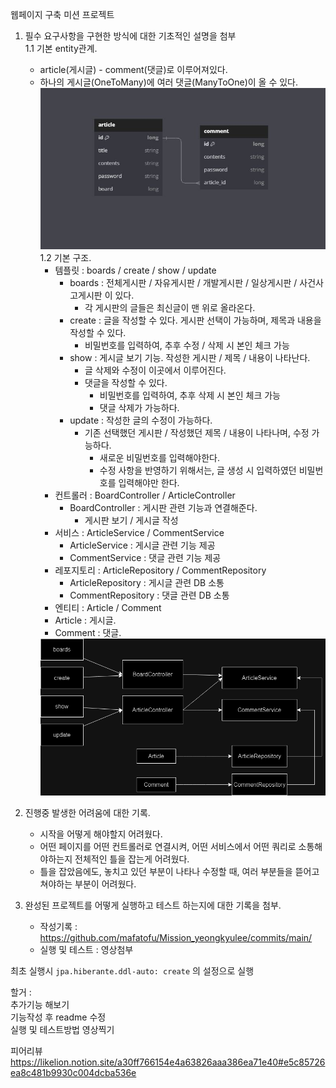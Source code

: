 웹페이지 구축 미션 프로젝트


1. 필수 요구사항을 구현한 방식에 대한 기초적인 설명을 첨부  
   1.1 기본 entity관계. 
   - article(게시글) - comment(댓글)로 이루어져있다.
   - 하나의 게시글(OneToMany)에 여러 댓글(ManyToOne)이 올 수 있다.
      <img src="readmeImg/entity.JPG">
   1.2 기본 구조.
     - 템플릿 : boards / create / show / update
       - boards : 전체게시판 / 자유게시판 / 개발게시판 / 일상게시판 / 사건사고게시판 이 있다.
         - 각 게시판의 글들은 최신글이 맨 위로 올라온다. 
       - create : 글을 작성할 수 있다. 게시판 선택이 가능하며, 제목과 내용을 작성할 수 있다. 
         - 비밀번호를 입력하여, 추후 수정 / 삭제 시 본인 체크 가능
       - show : 게시글 보기 기능. 작성한 게시판 / 제목 / 내용이 나타난다.
         - 글 삭제와 수정이 이곳에서 이루어진다.
         - 댓글을 작성할 수 있다.
           - 비밀번호를 입력하여, 추후 삭제 시 본인 체크 가능
           - 댓글 삭제가 가능하다.
       - update : 작성한 글의 수정이 가능하다.
         - 기존 선택했던 게시판 / 작성했던 제목 / 내용이 나타나며, 수정 가능하다.
           - 새로운 비밀번호를 입력해야한다.
           - 수정 사항을 반영하기 위해서는, 글 생성 시 입력하였던 비밀번호를 입력해야만 한다.
     - 컨트롤러 : BoardController / ArticleController
       - BoardController : 게시판 관련 기능과 연결해준다.
         - 게시판 보기 / 게시글 작성
     - 서비스 : ArticleService / CommentService
       - ArticleService : 게시글 관련 기능 제공
       - CommentService : 댓글 관련 기능 제공
     - 레포지토리 : ArticleRepository / CommentRepository
       - ArticleRepository : 게시글 관련 DB 소통
       - CommentRepository : 댓글 관련 DB 소통
     - 엔티티 : Article / Comment
     - Article : 게시글.
     - Comment : 댓글.
     <img src="readmeImg/기본.PNG">


2. 진행중 발생한 어려움에 대한 기록.
   - 시작을 어떻게 해야할지 어려웠다.  
   - 어떤 페이지를 어떤 컨트롤러로 연결시켜, 어떤 서비스에서 어떤 쿼리로 소통해야하는지 전체적인 틀을 잡는게 어려웠다. 
   - 틀을 잡았음에도, 놓치고 있던 부분이 나타나 수정할 때, 여러 부분들을 뜯어고쳐야하는 부분이 어려웠다.
   
3. 완성된 프로젝트를 어떻게 실행하고 테스트 하는지에 대한 기록을 첨부.  
   - 작성기록 : https://github.com/mafatofu/Mission_yeongkyulee/commits/main/
   - 실행 및 테스트 : 영상첨부



최초 실행시 `jpa.hiberante.ddl-auto: create` 의 설정으로 실행


할거 :  
추가기능 해보기  
기능작성 후 readme 수정  
실행 및 테스트방법 영상찍기  

피어리뷰
https://likelion.notion.site/a30ff766154e4a63826aaa386ea71e40#e5c85726ea8c481b9930c004dcba536e